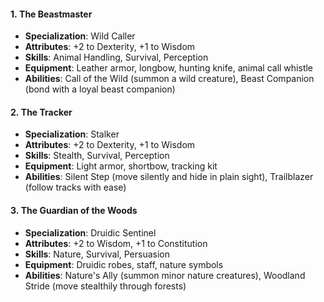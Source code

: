 #### 1. **The Beastmaster**

- **Specialization**: Wild Caller
- **Attributes**: +2 to Dexterity, +1 to Wisdom
- **Skills**: Animal Handling, Survival, Perception
- **Equipment**: Leather armor, longbow, hunting knife, animal call whistle
- **Abilities**: Call of the Wild (summon a wild creature), Beast Companion (bond with a loyal beast companion)

#### 2. **The Tracker**

- **Specialization**: Stalker
- **Attributes**: +2 to Dexterity, +1 to Wisdom
- **Skills**: Stealth, Survival, Perception
- **Equipment**: Light armor, shortbow, tracking kit
- **Abilities**: Silent Step (move silently and hide in plain sight), Trailblazer (follow tracks with ease)

#### 3. **The Guardian of the Woods**

- **Specialization**: Druidic Sentinel
- **Attributes**: +2 to Wisdom, +1 to Constitution
- **Skills**: Nature, Survival, Persuasion
- **Equipment**: Druidic robes, staff, nature symbols
- **Abilities**: Nature's Ally (summon minor nature creatures), Woodland Stride (move stealthily through forests)
